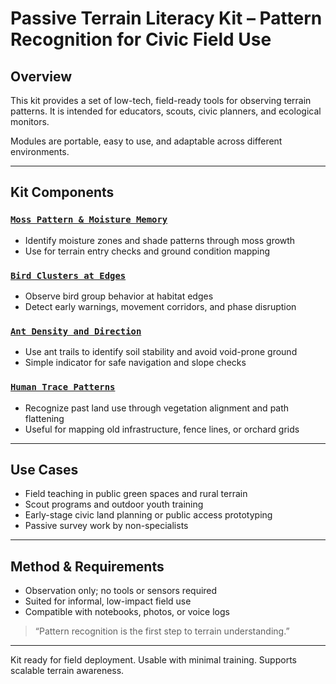 # Passive Terrain Literacy Kit – Pattern Recognition for Civic Field Use

## Overview

This kit provides a set of low-tech, field-ready tools for observing terrain patterns.
It is intended for educators, scouts, civic planners, and ecological monitors.

Modules are portable, easy to use, and adaptable across different environments.

---

## Kit Components

### [`Moss Pattern & Moisture Memory`](./notes/moss-indicators.md)

* Identify moisture zones and shade patterns through moss growth
* Use for terrain entry checks and ground condition mapping

### [`Bird Clusters at Edges`](./notes/bird-mapping.md)

* Observe bird group behavior at habitat edges
* Detect early warnings, movement corridors, and phase disruption

### [`Ant Density and Direction`](./notes/soil-activity.md)

* Use ant trails to identify soil stability and avoid void-prone ground
* Simple indicator for safe navigation and slope checks

### [`Human Trace Patterns`](./notes/trace-memory.md)

* Recognize past land use through vegetation alignment and path flattening
* Useful for mapping old infrastructure, fence lines, or orchard grids

---

## Use Cases

* Field teaching in public green spaces and rural terrain
* Scout programs and outdoor youth training
* Early-stage civic land planning or public access prototyping
* Passive survey work by non-specialists

---

## Method & Requirements

* Observation only; no tools or sensors required
* Suited for informal, low-impact field use
* Compatible with notebooks, photos, or voice logs

> “Pattern recognition is the first step to terrain understanding.”

---

Kit ready for field deployment.
Usable with minimal training.
Supports scalable terrain awareness.
